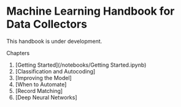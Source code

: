 # Machine Learning Handbook for Data Collectors

This handbook is under development.

Chapters
1. [Getting Started](/notebooks/Getting Started.ipynb)
2. [Classification and Autocoding]
3. [Improving the Model]
4. [When to Automate]
5. [Record Matching]
6. [Deep Neural Networks]